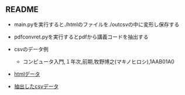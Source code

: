 ## README
- main.pyを実行すると./htmlのファイルを./outcsvの中に変形し保存する
- pdfconvret.pyを実行するとpdfから講義コードを抽出する

- csvのデータ例
  - コンピュータ入門,１年次,前期,牧野博之(マキノヒロシ),1AAB01A0


- [htmlデータ](https://oskit-my.sharepoint.com/:u:/g/personal/e1q18051_oit_ac_jp/ERc-I_9SYNtKvdlpbZw-qy4BlRpFJVzIRU1Mjf37E-RzGA?e=EYIW6a)
- [抽出したcsvデータ](https://oskit-my.sharepoint.com/:u:/g/personal/e1q18051_oit_ac_jp/EeGOHCmGdhxIrFIkiiY04fgBEyXc2Ow47I_6KQsNH1PUIw?e=dBsbcw)

